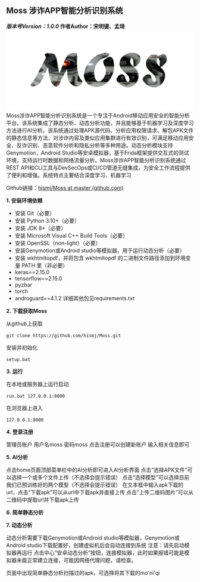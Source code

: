 ## Moss 涉诈APP智能分析识别系统
***版本号Version：1.0.0*
作者Author：宋明键、孟琦**
![Moss](https://raw.githubusercontent.com/hismj/Moss/master/mobsf/static/img/moss_logo.png)
Moss涉诈APP智能分析识别系统是一个专注于Android移动应用安全的智能分析平台。该系统集成了静态分析、动态分析功能，并且能够基于机器学习及深度学习方法进行AI分析。该系统通过处理APK源代码、分析应用权限请求、解包APK文件的静态信息等方法，对涉诈内容及类似应用集群进行有效识别，可满足移动应用安全、反诈识别、恶意软件分析和隐私分析等多种用途。动态分析模块支持Genymotion，Android Studio等安卓模拟器，基于Frida框架提供交互式的测试环境，支持运行时数据和网络流量分析。Moss涉诈APP智能分析识别系统通过REST API和CLI工具与DevSecOps或CI/CD管道无缝集成，为安全工作流程提供了便利和增强。系统特点主要结合深度学习、机器学习

Github链接：[hismj/Moss at master (github.com)](https://github.com/hismj/Moss/tree/master)

 **1. 安装环境依赖**

 - 安装 Git（必要）
 - 安装 Python 3.10+（必要）
 - 安装 JDK 8+（必要）
 - 安装 Microsoft Visual C++ Build Tools（必要）
 - 安装 OpenSSL（non-light）（必要）
 - 安装Genymotion或Android studio等模拟器，用于运行动态分析（必要）
 - 安装 wkhtmltopdf，并将包含 wkhtmltopdf 的二进制文件路径添加到环境变量 PATH 里（非必要）
 - keras==2.15.0
 - tensorflow==2.15.0
 - pyzbar
 - torch
 - androguard==4.1.2
详细其他包见requirements.txt

**2. 下载获取Moss**

从github上获取
```
git clone https://github.com/hismj/Moss.git
```
安装并初始化
```
setup.bat
```
**3. 运行**

在本地或服务器上运行启动
```
run.bat 127.0.0.1:8000
```
在浏览器上进入
```
127.0.0.1:8000
```
**4. 登录注册**

管理员账户
用户名moss
密码moss
点击注册可以创建新账户
输入相关信息即可

**5. AI分析**

点击home页面顶部菜单栏中的AI分析即可进入AI分析界面
点击“选择APK文件”可以选择一个或多个文件上传（不选择会提示错误）
点击“选择模型”可以选择目前我们已预训练好的两个模型（不选择会提示错误）
在文本框中输入apk下载的url，点击“下载apk”可以从url中下载apk并直接上传
点击“上传二维码图片”可以从二维码中提取url并下载apk上传

**6. 简单静态分析**


**7. 动态分析**

动态分析需要下载Genymotion或Android studio等模拟器，Genymotion或Android studio下载配置好，创建虚拟机后会自动连接到系统
注意：请先启动模拟器再运行
点击中心“安卓动态分析”按钮，连接模拟器，此时如果报错可能是模拟器未能正常建立连接，可能因网络代理问题，请检查。

页面中出现简单静态分析扫描过的apk，可选择将其下载的mo'ni'qi








<!--stackedit_data:
eyJoaXN0b3J5IjpbOTg0Njg2NjU4LC0xNjgyOTk5NjMzLC02MD
E0NzgyNDYsMTcxNTMxODEwNCwxMDA4NTI3NDgwLC0xMjE4MTgx
MzEwLDMzMDQzMjA0Nl19
-->